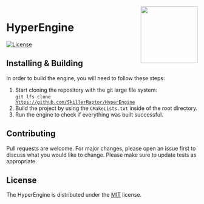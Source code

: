 <img src="./Development/Images/Branding.png" align="right" width="150"/>

# HyperEngine
[![License](https://img.shields.io/badge/license-MIT-yellow)](https://github.com/SkillerRaptor/HyperEngine/blob/master/LICENSE)

## Installing & Building
In order to build the engine, you will need to follow these steps:
 1.  Start cloning the repository with the git large file system: <br><code>git lfs clone <a href="https://github.com/SkillerRaptor/HyperEngine">https://github.com/SkillerRaptor/HyperEngine</a></code>
 2.  Build the project by using the `CMakeLists.txt` inside of the root directory.
 3.  Run the engine to check if everything was built successful.

## Contributing
Pull requests are welcome. For major changes, please open an issue first to discuss what you would like to change.
Please make sure to update tests as appropriate.

## License
The HyperEngine is distributed under the [MIT](https://github.com/SkillerRaptor/HyperEngine/blob/master/LICENSE) license.

